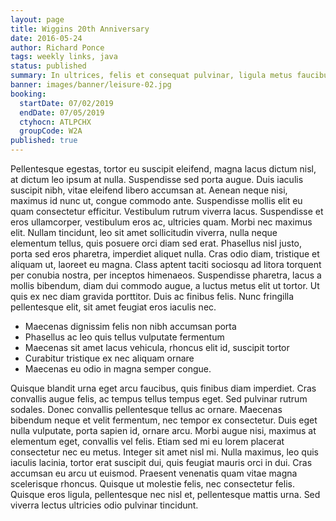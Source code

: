 ```yaml
---
layout: page
title: Wiggins 20th Anniversary
date: 2016-05-24
author: Richard Ponce
tags: weekly links, java
status: published
summary: In ultrices, felis et consequat pulvinar, ligula metus faucibus.
banner: images/banner/leisure-02.jpg
booking:
  startDate: 07/02/2019
  endDate: 07/05/2019
  ctyhocn: ATLPCHX
  groupCode: W2A
published: true
---
```

Pellentesque egestas, tortor eu suscipit eleifend, magna lacus dictum nisl, at dictum leo ipsum at nulla. Suspendisse sed porta augue. Duis iaculis suscipit nibh, vitae eleifend libero accumsan at. Aenean neque nisi, maximus id nunc ut, congue commodo ante. Suspendisse mollis elit eu quam consectetur efficitur. Vestibulum rutrum viverra lacus. Suspendisse et eros ullamcorper, vestibulum eros ac, ultricies quam. Morbi nec maximus elit.
Nullam tincidunt, leo sit amet sollicitudin viverra, nulla neque elementum tellus, quis posuere orci diam sed erat. Phasellus nisl justo, porta sed eros pharetra, imperdiet aliquet nulla. Cras odio diam, tristique et aliquam ut, laoreet eu magna. Class aptent taciti sociosqu ad litora torquent per conubia nostra, per inceptos himenaeos. Suspendisse pharetra, lacus a mollis bibendum, diam dui commodo augue, a luctus metus elit ut tortor. Ut quis ex nec diam gravida porttitor. Duis ac finibus felis. Nunc fringilla pellentesque elit, sit amet feugiat eros iaculis nec.

* Maecenas dignissim felis non nibh accumsan porta
* Phasellus ac leo quis tellus vulputate fermentum
* Maecenas sit amet lacus vehicula, rhoncus elit id, suscipit tortor
* Curabitur tristique ex nec aliquam ornare
* Maecenas eu odio in magna semper congue.

Quisque blandit urna eget arcu faucibus, quis finibus diam imperdiet. Cras convallis augue felis, ac tempus tellus tempus eget. Sed pulvinar rutrum sodales. Donec convallis pellentesque tellus ac ornare. Maecenas bibendum neque et velit fermentum, nec tempor ex consectetur. Duis eget nulla vulputate, porta sapien id, ornare arcu. Morbi augue nisi, maximus at elementum eget, convallis vel felis. Etiam sed mi eu lorem placerat consectetur nec eu metus. Integer sit amet nisl mi. Nulla maximus, leo quis iaculis lacinia, tortor erat suscipit dui, quis feugiat mauris orci in dui. Cras accumsan eu arcu ut euismod. Praesent venenatis quam vitae magna scelerisque rhoncus. Quisque ut molestie felis, nec consectetur felis. Quisque eros ligula, pellentesque nec nisl et, pellentesque mattis urna. Sed viverra lectus ultricies odio pulvinar tincidunt.
